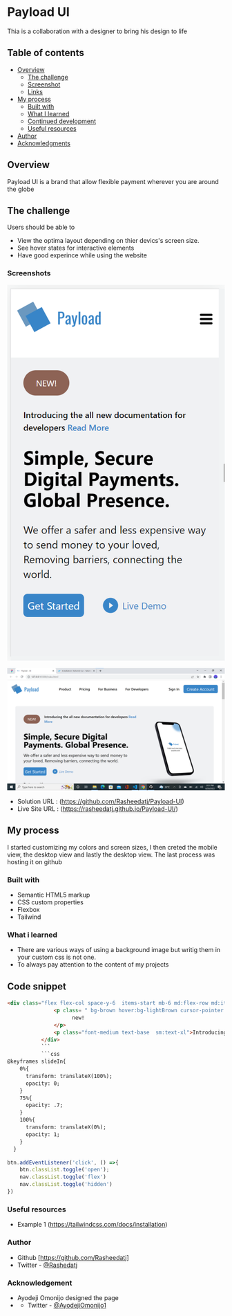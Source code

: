 # Payload UI

Thia is a collaboration with a designer to bring his design to life

## Table of contents

- [Overview](#overview)
  - [The challenge](#the-challenge)
  - [Screenshot](#screenshot)
  - [Links](#links)
- [My process](#my-process)
  - [Built with](#built-with)
  - [What I learned](#what-i-learned)
  - [Continued development](#continued-development)
  - [Useful resources](#useful-resources)
- [Author](#author)
- [Acknowledgments](#acknowledgments)

## Overview

Payload UI is a brand that allow flexible payment wherever you are around the globe

## The challenge

Users should be able to
- View the optima layout depending on thier devics's screen size.
- See hover states for interactive elements
- Have good experince while using the website

### Screenshots
![](./src/images/Payload%20mobile.png)

![](./src/images/Payload%20laptop.png)

- Solution URL : (https://github.com/Rasheedatj/Payload-UI)
- Live Site URL : (https://rasheedatj.github.io/Payload-UI/)

## My process
 I started customizing my colors and screen sizes, I then creted the mobile view, the desktop view and lastly the desktop view. The last process was hosting it on github

 ### Built with 
 - Semantic HTML5 markup
- CSS custom properties
- Flexbox
- Tailwind

### What i learned
- There are various ways of using a background image but writig them in your custom css is not one.
- To always pay attention to the content of my projects

## Code snippet
```html
<div class="flex flex-col space-y-6  items-start mb-6 md:flex-row md:items-center md:space-y-0 md:space-x-3 sm:space-x-6 sm:mb-12  sm:items-center sm:flex-row">
               <p class= " bg-brown hover:bg-lightBrown cursor-pointer uppercase px-6 py-3 sm:text-xl text-base text-white rounded-full">
                     new!
               </p>
               <p class="font-medium text-base  sm:text-xl">Introducing the all new documentation for developers <a href="#" class="text-lightBlue capitalize ">read more</a></p>
           </div>
           ```
           ```css  
@keyframes slideIn{
    0%{
      transform: translateX(100%);
      opacity: 0;
    }
    75%{
      opacity: .7;
    }
    100%{
      transform: translateX(0%);
      opacity: 1;
    }
  }
  ```

```js
btn.addEventListener('click', () =>{
    btn.classList.toggle('open');
    nav.classList.toggle('flex')
    nav.classList.toggle('hidden')
})
```

### Useful resources
- Example 1 (https://tailwindcss.com/docs/installation)


### Author
- Github [https://github.com/Rasheedatj]
- Twitter - [@Rashedatj](https://www.twitter.com/Rashedatj)

### Acknowledgement
- Ayodeji Omonijo designed the page
- - Twitter - [@AyodejiOmonijo1](https://www.twitter.com/AyodejiOmonijo1)